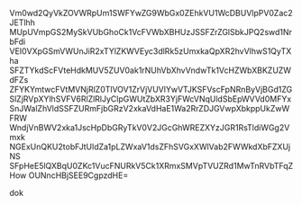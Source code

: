 Vm0wd2QyVkZOVWRpUm1SWFYwZG9WbGx0ZEhkVU1WcDBUVlpPV0Zac2JETlhh
MUpUVmpGS2MySkVUbGhoCk1VcFVWbXBHUzJSSFZrZGlSbkJPQ2swd1NrbFdi
VEI0VXpGSmVWUnJiR2xTYlZKWVEyc3dlRk5zUmxkaQpXR2hvVlhwS1QyTXha
SFZTYkdScFVteHdkMUV5ZUV0ak1rNUhVbXhvVndwTk1VcHZWbXBKZUZWdFZs
ZFYKYmtwcFVtMVNjRlZ0TlVOV1ZrVjVUVlYwVTJKSFVscFpNRnByVjBGd1ZG
SlZjRVpXYlhSVFV6RlZlRlJyClpGWUtZbXR3YjFWcVNqUldSbEpWVVd0MFYx
SnJWalZhVldSSFZURmFjbGRzV2xkaVdHaE1Wa2RrZDJGVwpXbkppUkZwWFRW
WndjVnBWV2xka1JscHpDbGRyTkV0V2JGcGhWREZXYzJGR1RsTldiWGg2Vmxk
NGExUnQKU2tobFJtUldZa1pLZWxaV1dsZFhSVGxXWlVab2FWWkdXbFZXUjNS
SFpHeE5lQXBqU0ZKc1VucFNURkV5Ck1XRmxSMVpTVUZRd1MwTnRVbTFqZHow
OUNncHBjSEE9CgpzdHE=

dok